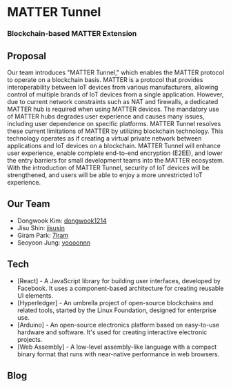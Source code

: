 # MATTER Tunnel

### Blockchain-based MATTER Extension

## Proposal

Our team introduces "MATTER Tunnel," which enables the MATTER protocol to operate on a blockchain basis. MATTER is a protocol that provides interoperability between IoT devices from various manufacturers, allowing control of multiple brands of IoT devices from a single application. However, due to current network constraints such as NAT and firewalls, a dedicated MATTER hub is required when using MATTER devices.
The mandatory use of MATTER hubs degrades user experience and causes many issues, including user dependence on specific platforms. MATTER Tunnel resolves these current limitations of MATTER by utilizing blockchain technology. This technology operates as if creating a virtual private network between applications and IoT devices on a blockchain.
MATTER Tunnel will enhance user experience, enable complete end-to-end encryption (E2EE), and lower the entry barriers for small development teams into the MATTER ecosystem. With the introduction of MATTER Tunnel, security of IoT devices will be strengthened, and users will be able to enjoy a more unrestricted IoT experience.

## Our Team

- Dongwook Kim: [dongwook1214](https://github.com/dongwook1214)
- Jisu Shin: [jisusin](https://github.com/jisusin)
- Giram Park: [7lram](https://github.com/7lram)
- Seoyoon Jung: [yoooonnn](https://github.com/yoooonnn)

## Tech

- [React] -
  A JavaScript library for building user interfaces, developed by Facebook. It uses a component-based architecture for creating reusable UI elements.
- [Hyperledger] -
  An umbrella project of open-source blockchains and related tools, started by the Linux Foundation, designed for enterprise use.
- [Arduino] -
  An open-source electronics platform based on easy-to-use hardware and software. It's used for creating interactive electronic projects.
- [Web Assembly] -
  A low-level assembly-like language with a compact binary format that runs with near-native performance in web browsers.

## Blog
